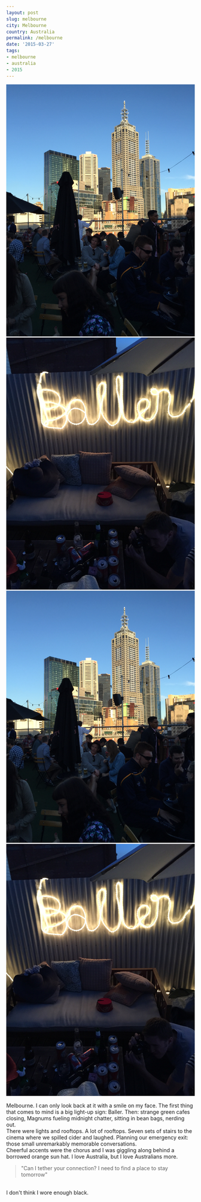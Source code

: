 ```yaml
---
layout: post
slug: melbourne
city: Melbourne
country: Australia
permalink: /melbourne
date: '2015-03-27'
tags:
- melbourne
- australia
- 2015
---
```


<div class="img-area-1">
  <img class="top" src="../img/melbourne/top.jpg" alt="">
  <img class="bottom" src="../img/melbourne/baller.jpg" alt="">
</div>

<div class="img-area-2">
  <img class="top" src="../img/melbourne/top.jpg" alt="">
  <img class="bottom" src="../img/melbourne/baller.jpg" alt="">
</div>

<p class="poem">
Melbourne. I can only look back at it with a smile on my face. The first thing that comes to mind is a big light-up sign: Baller. Then: strange green cafes closing, Magnums fueling midnight chatter, sitting in bean bags, nerding out.
<br>
There were lights and rooftops. A lot of rooftops. Seven sets of stairs to the cinema where we spilled cider and laughed. Planning our emergency exit: those small unremarkably memorable conversations.
<br>
Cheerful accents were the chorus and I was giggling along behind a borrowed orange sun hat. I love Australia, but I love Australians more.
<br>
<blockquote>"Can I tether your connection? I need to find a place to stay tomorrow"</blockquote>
<br>
I don't think I wore enough black.
</p>